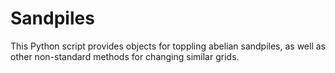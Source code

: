 # Sandpiles
This Python script provides objects for toppling abelian sandpiles, as well as other non-standard methods for changing similar grids.
